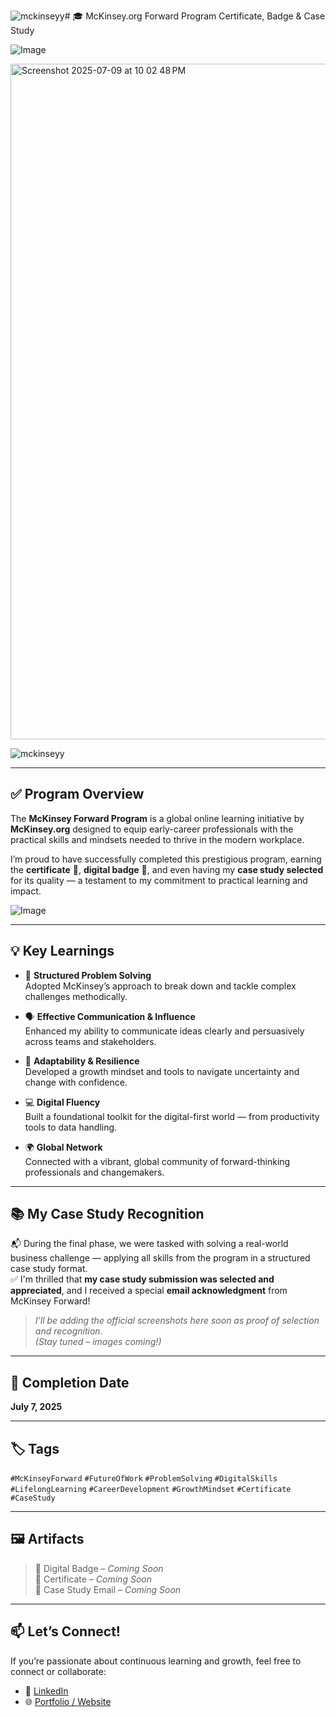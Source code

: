 ![mckinseyy](https://github.com/user-attachments/assets/e96edfd5-2ce7-4ac5-9a87-c27125411d21)# 🎓 McKinsey.org Forward Program Certificate, Badge & Case Study

![Image](https://github.com/user-attachments/assets/cf202826-e877-42bd-bd14-6b5afa268661)


<img width="1081" alt="Screenshot 2025-07-09 at 10 02 48 PM" src="https://github.com/user-attachments/assets/1496ce9f-ac02-4469-a571-24f2e54cdb2d" />


![mckinseyy](https://github.com/user-attachments/assets/28ef7c55-09a5-4bdf-8ed6-5a1a824e2b7d)



---



## ✅ Program Overview

The **McKinsey Forward Program** is a global online learning initiative by **McKinsey.org** designed to equip early-career professionals with the practical skills and mindsets needed to thrive in the modern workplace.

I’m proud to have successfully completed this prestigious program, earning the **certificate** 📜, **digital badge** 🏅, and even having my **case study selected** for its quality — a testament to my commitment to practical learning and impact.

![Image](https://github.com/user-attachments/assets/d35d04b9-7a6f-4b95-9591-a23a4146586e)

---

## 💡 Key Learnings

- 🧠 **Structured Problem Solving**  
  Adopted McKinsey’s approach to break down and tackle complex challenges methodically.

- 🗣️ **Effective Communication & Influence**  
  Enhanced my ability to communicate ideas clearly and persuasively across teams and stakeholders.

- 🔄 **Adaptability & Resilience**  
  Developed a growth mindset and tools to navigate uncertainty and change with confidence.

- 💻 **Digital Fluency**  
  Built a foundational toolkit for the digital-first world — from productivity tools to data handling.

- 🌍 **Global Network**  
  Connected with a vibrant, global community of forward-thinking professionals and changemakers.

---

## 📚 My Case Study Recognition

📬 During the final phase, we were tasked with solving a real-world business challenge — applying all skills from the program in a structured case study format.  
✅ I'm thrilled that **my case study submission was selected and appreciated**, and I received a special **email acknowledgment** from McKinsey Forward!

> _I’ll be adding the official screenshots here soon as proof of selection and recognition._  
> _(Stay tuned – images coming!)_

---

## 📅 Completion Date

**July 7, 2025**

---

## 🏷️ Tags

`#McKinseyForward` `#FutureOfWork` `#ProblemSolving` `#DigitalSkills`  
`#LifelongLearning` `#CareerDevelopment` `#GrowthMindset` `#Certificate` `#CaseStudy`

---

## 🖼️ Artifacts

> 🏅 Digital Badge – _Coming Soon_  
> 📜 Certificate – _Coming Soon_  
> 📖 Case Study Email – _Coming Soon_

---

## 📫 Let’s Connect!

If you’re passionate about continuous learning and growth, feel free to connect or collaborate:

- 🔗 [LinkedIn](https://www.linkedin.com/in/your-link/)
- 🌐 [Portfolio / Website](https://yourwebsite.com)
